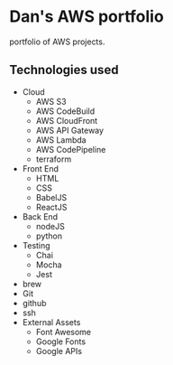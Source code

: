 # Dan's AWS portfolio

portfolio of AWS projects.

## Technologies used

* Cloud
  * AWS S3
  * AWS CodeBuild
  * AWS CloudFront
  * AWS API Gateway
  * AWS Lambda
  * AWS CodePipeline
  * terraform
* Front End
  * HTML
  * CSS
  * BabelJS
  * ReactJS
* Back End
  * nodeJS
  * python
* Testing
  * Chai
  * Mocha
  * Jest
* brew
* Git
* github
* ssh
* External Assets
  * Font Awesome
  * Google Fonts
  * Google APIs